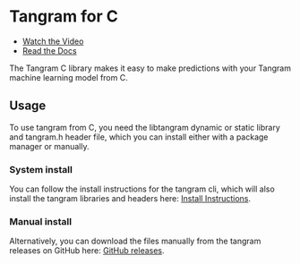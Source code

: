 # Tangram for C

- [Watch the Video](https://www.tangram.xyz)
- [Read the Docs](https://www.tangram.xyz/docs)

The Tangram C library makes it easy to make predictions with your Tangram machine learning model from C.

## Usage

To use tangram from C, you need the libtangram dynamic or static library and tangram.h header file, which you can install either with a package manager or manually.

### System install

You can follow the install instructions for the tangram cli, which will also install the tangram libraries and headers here: [Install Instructions](https://www.tangram.xyz/docs/install).

### Manual install

Alternatively, you can download the files manually from the tangram releases on GitHub here: [GitHub releases](https://github.com/tangramxyz/tangram/releases).
